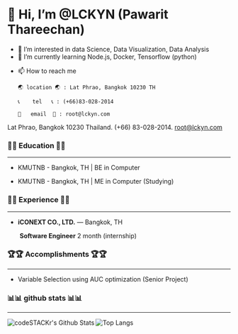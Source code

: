 # 👋 Hi, I’m @LCKYN (Pawarit Thareechan)
- 👀 I’m interested in data Science, Data Visualization, Data Analysis
- 🌱 I’m currently learning Node.js, Docker, Tensorflow (python)
<!-- - 💞️ I’m looking to collaborate on ... !-->
- 📫 How to reach me 

      🌏 location 🌏 : Lat Phrao, Bangkok 10230 TH
      
      📞    tel   📞 : (+66)83-028-2014
      
      📧   email  📧 : root@lckyn.com
      

Lat Phrao, Bangkok 10230 Thailand. (+66) 83-028-2014. root@lckyn.com

### 📖📖 Education 📖📖

___


* KMUTNB - Bangkok, TH | BE in Computer

* KMUTNB - Bangkok, TH | ME in Computer (Studying)

### 💭💭 Experience 💭💭

___

* **iCONEXT CO., LTD.** — Bangkok, TH	 

  ​	**Software Engineer** 2 month (internship)

### 🏆🏆 Accomplishments 🏆🏆

___

* Variable Selection using AUC optimization  (Senior Project)

### 📊📊 github stats 📊📊

___

<img align="left" alt="codeSTACKr's Github Stats" src="https://github-readme-stats.vercel.app/api?username=palm191139&show_icons=true&hide_border=true" />

![Top Langs](https://github-readme-stats.vercel.app/api/top-langs/?username=palm191139&hide_border=true)
